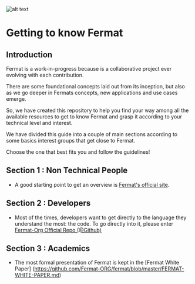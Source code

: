 ![alt text](https://github.com/bitDubai/media-kit/blob/master/MediaKit/Fermat%20Branding/Fermat%20Logotype/Fermat_Logo_3D.png "Fermat Logo")

# Getting to know Fermat 

## Introduction
Fermat is a work-in-progress because is a collaborative project ever evolving with each contribution. 

There are some foundational concepts laid out from its inception, but also as we go deeper in Fermats concepts, new applications and use cases emerge. 

So, we have created this repository to help you find your way among all the available resources to get to know Fermat and grasp it according to your technical level and interest. 

We have divided this guide into a couple of main sections according to some basics interest groups that get close to Fermat.

Choose the one that best fits you and follow the guidelines!


## Section 1 : Non Technical People

* A good starting point to get an overview is [Fermat's official site](http://www.fermat.org).


## Section 2 : Developers

* Most of the times, developers want to get directly to the language they understand the most: the code. To go directly into it, please enter [Fermat-Org Official Repo (@Github)](https://github.com/Fermat-ORG/fermat/blob/master/README.md)

## Section 3 : Academics

* The most formal presentation of Fermat is kept in the [Fermat White Paper] (https://github.com/Fermat-ORG/fermat/blob/master/FERMAT-WHITE-PAPER.md)


